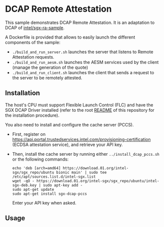 DCAP Remote Attestation
=======================

This sample demonstrates DCAP Remote Attestation.
It is an adaptation to DCAP of [intel/sgx-ra-sample](https://github.com/intel/sgx-ra-sample).

A Dockerfile is provided that allows to easily launch the different components of the sample:
- `./build_and_run_server.sh` launches the server that listens to Remote Attestation requests.
- `./build_and_run_aesm.sh` launches the AESM services used by the client (manage the generation of the quote)
- `./build_and_run_client.sh` launches the client that sends a request to the server to be remotely attested.

Installation
------------

The host's CPU must support Flexible Launch Control (FLC) and have the SGX DCAP Driver installed (refer to the root [README](../README.md) of this repository for the installation procedure).

You also need to install and configure the cache server (PCCS).

* First, register on https://api.portal.trustedservices.intel.com/provisioning-certification (ECDSA attestation service), and retrieve your API key.

* Then, install the cache server by running either `../install_dcap_pccs.sh` or the following commands:
  ```
  echo 'deb [arch=amd64] https://download.01.org/intel-sgx/sgx_repo/ubuntu bionic main' | sudo tee /etc/apt/sources.list.d/intel-sgx.list
  wget -qO - https://download.01.org/intel-sgx/sgx_repo/ubuntu/intel-sgx-deb.key | sudo apt-key add -
  sudo apt-get update
  sudo apt-get install sgx-dcap-pccs
  ```

  Enter your API key when asked.


Usage
-----
